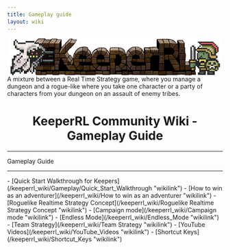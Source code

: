 ```yaml
---
title: Gameplay guide
layout: wiki
---
```


<img align="center" src="logo-big.png">
A mixture between a Real Time Strategy game, where you manage a dungeon and a rogue-like where you take one character or a party of characters from your dungeon on an assault of enemy tribes.
<h1 align="center">KeeperRL Community Wiki - Gameplay Guide</h1>

<hr>
Gameplay Guide                                  
<hr>
-   [Quick Start Walkthrough for Keepers](/keeperrl_wiki/Gameplay/Quick_Start_Walkthrough "wikilink")
-   [How to win as an adventurer](/keeperrl_wiki/How to win as an adventurer "wikilink")
-   [Roguelike Realtime Strategy Concept](/keeperrl_wiki/Roguelike Realtime Strategy Concept "wikilink")
-   [Campaign mode](/keeperrl_wiki/Campaign mode "wikilink")
-   [Endless Mode](/keeperrl_wiki/Endless_Mode "wikilink") 
-   [Team Strategy](/keeperrl_wiki/Team Strategy "wikilink")
-   [YouTube Videos](/keeperrl_wiki/YouTube_Videos "wikilink")
-   [Shortcut Keys](/keeperrl_wiki/Shortcut_Keys "wikilink")
